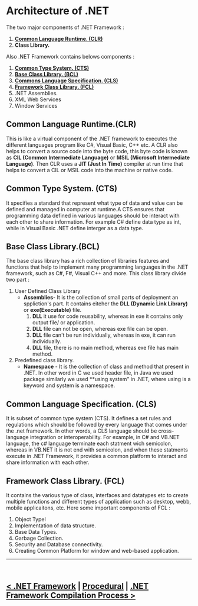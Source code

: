 Architecture of .NET
=====================
The two major components of .NET Framework :

1. **[Common Language Runtime. (CLR)](#common-language-runtimeclr)**
2. **Class Library.**

Also .NET Framework contains belows components : 

1. **[Common Type System. (CTS)](#common-type-system-cts)**
2. **[Base Class Library. (BCL)](#base-class-librarybcl)**
3. **[Commons Language Specification. (CLS)](#common-language-specification-cls)**
4. **[Framework Class Library. (FCL)](#framework-class-library-fcl)**
5. .NET Assemblies.
6. XML Web Services
7. Window Services

## Common Language Runtime.(CLR)
This is like a virtual component of the .NET framework to executes the different languages program like C#, Visual Basic, C++ etc. A CLR also helps to convert a source code into the byte code, this byte code is known as **CIL (Common Intermediate Language)** or **MSIL (Microsoft Intermediate Language)**. Then CLR uses a **JIT (Just In Time)** compiler at run time that helps to convert a CIL or MSIL code into the machine or native code. 

## Common Type System. (CTS)
It specifies a standard that represent what type of data and value can be defined and managed in computer at runtime.A CTS ensures that programming data defined in various languages should be interact with each other to share information. For example C# define data type as int, while in Visual Basic .NET define interger as a data type.

## Base Class Library.(BCL)
The base class library has a rich collection of libraries features and functions that help to implement many programming languages in the .NET framework, such as C#, F#, Visual C++ and more. This class library divide two part : 

1. User Defined Class Library
   - **Assemblies**- It is the collection of small parts of deployment an sppliction's part. It contains eiteher the **DLL (Dynamic Link Library)** or **exe(Executable)** file.
     1. **DLL** it use for code reusability, whereas in exe it contains only output file/ or application. 
     2. **DLL** file can not be open, whereas exe file can be open.
     3. **DLL** file can't be run individually, whereas in exe, it can run individually.
     4. **DLL** file, there is no main method, whereas exe file has main method.
2. Predefined class library.
   - **Namespace** - It is the collection of class and method that present in .NET. In other word in C we used header file, in Java we used package similarly we used **using system" in .NET, where using is a keyword and system is a namespace.

## Common Language Specification. (CLS) 
It is subset of common type system (CTS). It defines a set rules and regulations which should be followed by every language that comes under the .net framework. In other words, a CLS language should be cross-language integration or interoperability. For example, in C# and VB.NET language, the c# language terminate each statment wich semicolon, whereas in VB.NET it is not end with semicolon, and when these statments execute in .NET Framework, it provides a common platform to interact and share information with each other.

## Framework Class Library. (FCL)
It contains the various type of class, interfaces and datatypes etc to create multiple functions and different types of application such as desktop, webb, mobile applicaitons, etc. Here some important components of FCL : 

1. Object Typel
2. Implementation of data structure.
3. Base Data Types.
4. Garbage Collection.
5. Security and Database connectivity.
6. Creating Common Platform for window and web-based application.


<hr />
<br />

[< .NET Framework](./../01.dotnet/01.dotnet_framework.md) | [Procedural](./../section_01.md) | [.NET Framework Compilation Process >](./../03.dotenet_framework_compilation_process/dotnet_framework_compilation_process.md)
---------------------